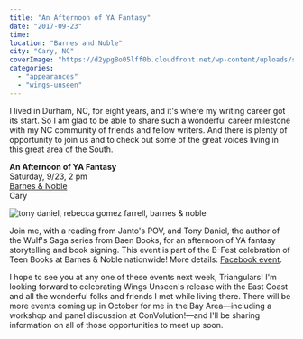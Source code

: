 ```yaml
---
title: "An Afternoon of YA Fantasy"
date: "2017-09-23"
time:
location: "Barnes and Noble"
city: "Cary, NC"
coverImage: "https://d2ypg8o05lff0b.cloudfront.net/wp-content/uploads/sites/3/2017/09/Cary-BN2-500x281.jpg"
categories:
  - "appearances"
  - "wings-unseen"
---
```


I lived in Durham, NC, for eight years, and it's where my writing career got its start. So I am glad to be able to share such a wonderful career milestone with my NC community of friends and fellow writers. And there is plenty of opportunity to join us and to check out some of the great voices living in this great area of the South.

**An Afternoon of YA Fantasy**\
Saturday, 9/23, 2 pm\
[Barnes & Noble](https://www.barnesandnoble.com/)\
Cary

![tony daniel, rebecca gomez farrell, barnes & noble](https://d2ypg8o05lff0b.cloudfront.net/wp-content/uploads/sites/3/2017/09/Cary-BN2-500x281.jpg)

Join me, with a reading from Janto's POV, and Tony Daniel, the author of the Wulf's Saga series from Baen Books, for an afternoon of YA fantasy storytelling and book signing. This event is part of the B-Fest celebration of Teen Books at Barnes & Noble nationwide! More details: [Facebook event](https://www.facebook.com/events/285090175338351).

I hope to see you at any one of these events next week, Triangulars! I'm looking forward to celebrating Wings Unseen's release with the East Coast and all the wonderful folks and friends I met while living there. There will be more events coming up in October for me in the Bay Area—including a workshop and panel discussion at ConVolution!—and I'll be sharing information on all of those opportunities to meet up soon.
